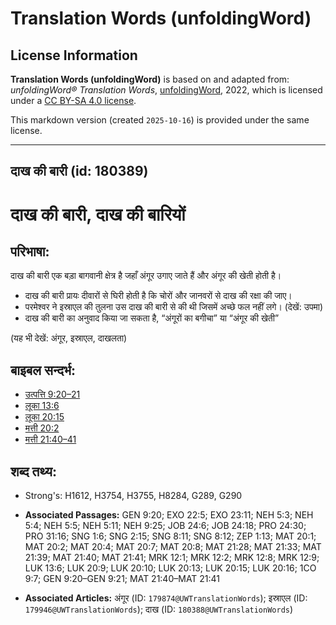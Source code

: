 # Translation Words (unfoldingWord)

## License Information

**Translation Words (unfoldingWord)** is based on and adapted from: _unfoldingWord® Translation Words_, [unfoldingWord](https://unfoldingword.org/utw), 2022, which is licensed under a [CC BY-SA 4.0 license](https://creativecommons.org/licenses/by-sa/4.0/legalcode.en).

This markdown version (created `2025-10-16`) is provided under the same license.



--------------------------------

## दाख की बारी (id: 180389)

दाख की बारी, दाख की बारियों
===========================

परिभाषा:
--------

दाख की बारी एक बड़ा बागवानी क्षेत्र है जहाँ अंगूर उगाए जाते हैं और अंगूर की खेती होती है।

* दाख की बारी प्रायः दीवारों से घिरी होती है कि चोरों और जानवरों से दाख की रक्षा की जाए।
* परमेश्वर ने इस्राएल की तुलना उस दाख की बारी से की थी जिसमें अच्छे फल नहीं लगे। (देखें: उपमा)
* दाख की बारी का अनुवाद किया जा सकता है, “अंगूरों का बगीचा” या “अंगूर की खेती”

(यह भी देखें: अंगूर, इस्राएल, दाखलता)

बाइबल सन्दर्भ:
--------------

* [उत्पत्ति 9:20–21](https://ref.ly/Gen9:20-Gen9:21)
* [लूका 13:6](https://ref.ly/Luke13:6)
* [लूका 20:15](https://ref.ly/Luke20:15)
* [मत्ती 20:2](https://ref.ly/Matt20:2)
* [मत्ती 21:40–41](https://ref.ly/Matt21:40-Matt21:41)

शब्द तथ्य:
----------

* Strong's: H1612, H3754, H3755, H8284, G289, G290

* **Associated Passages:** GEN 9:20; EXO 22:5; EXO 23:11; NEH 5:3; NEH 5:4; NEH 5:5; NEH 5:11; NEH 9:25; JOB 24:6; JOB 24:18; PRO 24:30; PRO 31:16; SNG 1:6; SNG 2:15; SNG 8:11; SNG 8:12; ZEP 1:13; MAT 20:1; MAT 20:2; MAT 20:4; MAT 20:7; MAT 20:8; MAT 21:28; MAT 21:33; MAT 21:39; MAT 21:40; MAT 21:41; MRK 12:1; MRK 12:2; MRK 12:8; MRK 12:9; LUK 13:6; LUK 20:9; LUK 20:10; LUK 20:13; LUK 20:15; LUK 20:16; 1CO 9:7; GEN 9:20–GEN 9:21; MAT 21:40–MAT 21:41
* **Associated Articles:** अंगूर (ID: `179874@UWTranslationWords`); इस्राएल (ID: `179946@UWTranslationWords`); दाख (ID: `180388@UWTranslationWords`)

